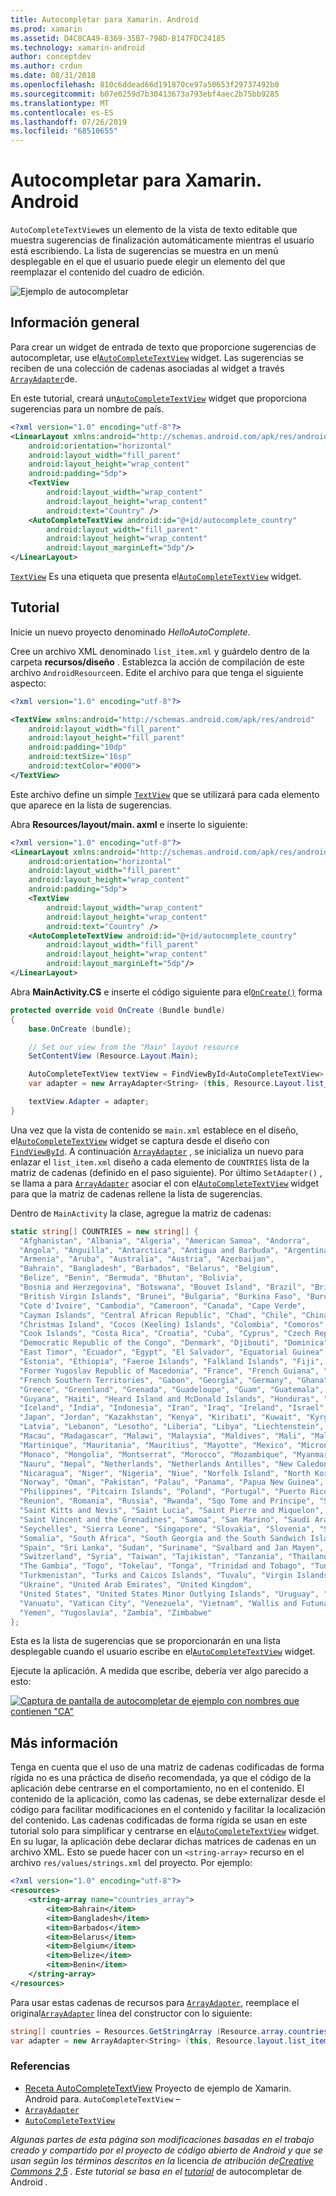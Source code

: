 ```yaml
---
title: Autocompletar para Xamarin. Android
ms.prod: xamarin
ms.assetid: D4C8CA49-8369-35B7-798D-B147FDC24185
ms.technology: xamarin-android
author: conceptdev
ms.author: crdun
ms.date: 08/31/2018
ms.openlocfilehash: 810c6ddead66d191870ce97a50653f29737492b0
ms.sourcegitcommit: b07e0259d7b30413673a793ebf4aec2b75bb9285
ms.translationtype: MT
ms.contentlocale: es-ES
ms.lasthandoff: 07/26/2019
ms.locfileid: "68510655"
---
```

# <a name="auto-complete-for-xamarinandroid"></a>Autocompletar para Xamarin. Android

`AutoCompleteTextView`es un elemento de la vista de texto editable que muestra sugerencias de finalización automáticamente mientras el usuario está escribiendo. La lista de sugerencias se muestra en un menú desplegable en el que el usuario puede elegir un elemento del que reemplazar el contenido del cuadro de edición.

![Ejemplo de autocompletar](images/auto-complete.png)

## <a name="overview"></a>Información general

Para crear un widget de entrada de texto que proporcione sugerencias de autocompletar, use el[`AutoCompleteTextView`](xref:Android.Widget.AutoCompleteTextView)
widget. Las sugerencias se reciben de una colección de cadenas asociadas al widget a través [`ArrayAdapter`](xref:Android.Widget.ArrayAdapter)de.

En este tutorial, creará un[`AutoCompleteTextView`](xref:Android.Widget.AutoCompleteTextView)
widget que proporciona sugerencias para un nombre de país.

```xml
<?xml version="1.0" encoding="utf-8"?>
<LinearLayout xmlns:android="http://schemas.android.com/apk/res/android"
    android:orientation="horizontal"
    android:layout_width="fill_parent"
    android:layout_height="wrap_content"
    android:padding="5dp">
    <TextView
        android:layout_width="wrap_content"
        android:layout_height="wrap_content"
        android:text="Country" />
    <AutoCompleteTextView android:id="@+id/autocomplete_country"
        android:layout_width="fill_parent"
        android:layout_height="wrap_content"
        android:layout_marginLeft="5dp"/>
</LinearLayout>
```

[`TextView`](xref:Android.Widget.TextView) Es una etiqueta que presenta el[`AutoCompleteTextView`](xref:Android.Widget.AutoCompleteTextView)
widget.


## <a name="tutorial"></a>Tutorial

Inicie un nuevo proyecto denominado *HelloAutoComplete*.

Cree un archivo XML denominado `list_item.xml` y guárdelo dentro de la carpeta **recursos/diseño** . Establezca la acción de compilación de este archivo `AndroidResource`en. Edite el archivo para que tenga el siguiente aspecto:

```xml
<?xml version="1.0" encoding="utf-8"?>

<TextView xmlns:android="http://schemas.android.com/apk/res/android"
    android:layout_width="fill_parent"
    android:layout_height="fill_parent"
    android:padding="10dp"
    android:textSize="16sp"
    android:textColor="#000">
</TextView> 
```

Este archivo define un simple [`TextView`](xref:Android.Widget.TextView) que se utilizará para cada elemento que aparece en la lista de sugerencias.

Abra **Resources/layout/main. axml** e inserte lo siguiente:

```xml
<?xml version="1.0" encoding="utf-8"?>
<LinearLayout xmlns:android="http://schemas.android.com/apk/res/android"
    android:orientation="horizontal"
    android:layout_width="fill_parent"
    android:layout_height="wrap_content"
    android:padding="5dp">
    <TextView
        android:layout_width="wrap_content"
        android:layout_height="wrap_content"
        android:text="Country" />
    <AutoCompleteTextView android:id="@+id/autocomplete_country"
        android:layout_width="fill_parent"
        android:layout_height="wrap_content"
        android:layout_marginLeft="5dp"/>
</LinearLayout>
```

Abra **MainActivity.CS** e inserte el código siguiente para el[`OnCreate()`](xref:Android.App.Activity.OnCreate*)
forma

```csharp
protected override void OnCreate (Bundle bundle)
{
    base.OnCreate (bundle);

    // Set our view from the "Main" layout resource
    SetContentView (Resource.Layout.Main);

    AutoCompleteTextView textView = FindViewById<AutoCompleteTextView> (Resource.Id.autocomplete_country);
    var adapter = new ArrayAdapter<String> (this, Resource.Layout.list_item, COUNTRIES);

    textView.Adapter = adapter;
}
```

Una vez que la vista de contenido se `main.xml` establece en el diseño, el[`AutoCompleteTextView`](xref:Android.Widget.AutoCompleteTextView)
widget se captura desde el diseño con [`FindViewById`](xref:Android.App.Activity.FindViewById*). A continuación [`ArrayAdapter`](xref:Android.Widget.ArrayAdapter) , se inicializa un nuevo para enlazar el `list_item.xml` diseño a cada elemento de `COUNTRIES` lista de la matriz de cadenas (definido en el paso siguiente). Por último `SetAdapter()` , se llama a para [`ArrayAdapter`](xref:Android.Widget.ArrayAdapter) asociar el con el[`AutoCompleteTextView`](xref:Android.Widget.AutoCompleteTextView)
widget para que la matriz de cadenas rellene la lista de sugerencias.

Dentro de `MainActivity` la clase, agregue la matriz de cadenas:

```csharp
static string[] COUNTRIES = new string[] {
  "Afghanistan", "Albania", "Algeria", "American Samoa", "Andorra",
  "Angola", "Anguilla", "Antarctica", "Antigua and Barbuda", "Argentina",
  "Armenia", "Aruba", "Australia", "Austria", "Azerbaijan",
  "Bahrain", "Bangladesh", "Barbados", "Belarus", "Belgium",
  "Belize", "Benin", "Bermuda", "Bhutan", "Bolivia",
  "Bosnia and Herzegovina", "Botswana", "Bouvet Island", "Brazil", "British Indian Ocean Territory",
  "British Virgin Islands", "Brunei", "Bulgaria", "Burkina Faso", "Burundi",
  "Cote d'Ivoire", "Cambodia", "Cameroon", "Canada", "Cape Verde",
  "Cayman Islands", "Central African Republic", "Chad", "Chile", "China",
  "Christmas Island", "Cocos (Keeling) Islands", "Colombia", "Comoros", "Congo",
  "Cook Islands", "Costa Rica", "Croatia", "Cuba", "Cyprus", "Czech Republic",
  "Democratic Republic of the Congo", "Denmark", "Djibouti", "Dominica", "Dominican Republic",
  "East Timor", "Ecuador", "Egypt", "El Salvador", "Equatorial Guinea", "Eritrea",
  "Estonia", "Ethiopia", "Faeroe Islands", "Falkland Islands", "Fiji", "Finland",
  "Former Yugoslav Republic of Macedonia", "France", "French Guiana", "French Polynesia",
  "French Southern Territories", "Gabon", "Georgia", "Germany", "Ghana", "Gibraltar",
  "Greece", "Greenland", "Grenada", "Guadeloupe", "Guam", "Guatemala", "Guinea", "Guinea-Bissau",
  "Guyana", "Haiti", "Heard Island and McDonald Islands", "Honduras", "Hong Kong", "Hungary",
  "Iceland", "India", "Indonesia", "Iran", "Iraq", "Ireland", "Israel", "Italy", "Jamaica",
  "Japan", "Jordan", "Kazakhstan", "Kenya", "Kiribati", "Kuwait", "Kyrgyzstan", "Laos",
  "Latvia", "Lebanon", "Lesotho", "Liberia", "Libya", "Liechtenstein", "Lithuania", "Luxembourg",
  "Macau", "Madagascar", "Malawi", "Malaysia", "Maldives", "Mali", "Malta", "Marshall Islands",
  "Martinique", "Mauritania", "Mauritius", "Mayotte", "Mexico", "Micronesia", "Moldova",
  "Monaco", "Mongolia", "Montserrat", "Morocco", "Mozambique", "Myanmar", "Namibia",
  "Nauru", "Nepal", "Netherlands", "Netherlands Antilles", "New Caledonia", "New Zealand",
  "Nicaragua", "Niger", "Nigeria", "Niue", "Norfolk Island", "North Korea", "Northern Marianas",
  "Norway", "Oman", "Pakistan", "Palau", "Panama", "Papua New Guinea", "Paraguay", "Peru",
  "Philippines", "Pitcairn Islands", "Poland", "Portugal", "Puerto Rico", "Qatar",
  "Reunion", "Romania", "Russia", "Rwanda", "Sqo Tome and Principe", "Saint Helena",
  "Saint Kitts and Nevis", "Saint Lucia", "Saint Pierre and Miquelon",
  "Saint Vincent and the Grenadines", "Samoa", "San Marino", "Saudi Arabia", "Senegal",
  "Seychelles", "Sierra Leone", "Singapore", "Slovakia", "Slovenia", "Solomon Islands",
  "Somalia", "South Africa", "South Georgia and the South Sandwich Islands", "South Korea",
  "Spain", "Sri Lanka", "Sudan", "Suriname", "Svalbard and Jan Mayen", "Swaziland", "Sweden",
  "Switzerland", "Syria", "Taiwan", "Tajikistan", "Tanzania", "Thailand", "The Bahamas",
  "The Gambia", "Togo", "Tokelau", "Tonga", "Trinidad and Tobago", "Tunisia", "Turkey",
  "Turkmenistan", "Turks and Caicos Islands", "Tuvalu", "Virgin Islands", "Uganda",
  "Ukraine", "United Arab Emirates", "United Kingdom",
  "United States", "United States Minor Outlying Islands", "Uruguay", "Uzbekistan",
  "Vanuatu", "Vatican City", "Venezuela", "Vietnam", "Wallis and Futuna", "Western Sahara",
  "Yemen", "Yugoslavia", "Zambia", "Zimbabwe"
};
```

Esta es la lista de sugerencias que se proporcionarán en una lista desplegable cuando el usuario escribe en el[`AutoCompleteTextView`](xref:Android.Widget.AutoCompleteTextView)
widget.

Ejecute la aplicación. A medida que escribe, debería ver algo parecido a esto:

[![Captura de pantalla de autocompletar de ejemplo con nombres que contienen "CA"](auto-complete-images/helloautocomplete.png)](auto-complete-images/helloautocomplete.png#lightbox)



## <a name="more-information"></a>Más información

Tenga en cuenta que el uso de una matriz de cadenas codificadas de forma rígida no es una práctica de diseño recomendada, ya que el código de la aplicación debe centrarse en el comportamiento, no en el contenido. El contenido de la aplicación, como las cadenas, se debe externalizar desde el código para facilitar modificaciones en el contenido y facilitar la localización del contenido. Las cadenas codificadas de forma rígida se usan en este tutorial solo para simplificar y centrarse en el[`AutoCompleteTextView`](xref:Android.Widget.AutoCompleteTextView)
widget. En su lugar, la aplicación debe declarar dichas matrices de cadenas en un archivo XML. Esto se puede hacer con un `<string-array>` recurso en el archivo `res/values/strings.xml` del proyecto. Por ejemplo:

```xml
<?xml version="1.0" encoding="utf-8"?>
<resources>
    <string-array name="countries_array">
        <item>Bahrain</item>
        <item>Bangladesh</item>
        <item>Barbados</item>
        <item>Belarus</item>
        <item>Belgium</item>
        <item>Belize</item>
        <item>Benin</item>
    </string-array>
</resources>
```

Para usar estas cadenas de recursos para [`ArrayAdapter`](xref:Android.Widget.ArrayAdapter), reemplace el original[`ArrayAdapter`](xref:Android.Widget.ArrayAdapter)
línea del constructor con lo siguiente:

```csharp
string[] countries = Resources.GetStringArray (Resource.array.countries_array);
var adapter = new ArrayAdapter<String> (this, Resource.layout.list_item, countries);
```


### <a name="references"></a>Referencias

-   [Receta AutoCompleteTextView](https://github.com/xamarin/recipes/tree/master/Recipes/android/controls/autocomplete_text_view/add_an_autocomplete_text_input) Proyecto de ejemplo de Xamarin. Android para. `AutoCompleteTextView` &ndash;
-   [`ArrayAdapter`](xref:Android.Widget.ArrayAdapter)
-   [`AutoCompleteTextView`](xref:Android.Widget.AutoCompleteTextView)

*Algunas partes de esta página son modificaciones basadas en el trabajo creado y compartido por el proyecto de código abierto de Android y que se usan según los términos descritos en la*
licencia *de atribución de[*Creative Commons 2,5*](http://creativecommons.org/licenses/by/2.5/) . Este tutorial se basa en el*
[*tutorial*](https://developer.android.com/resources/tutorials/views/hello-autocomplete.html)
de autocompletar de Android *.*
